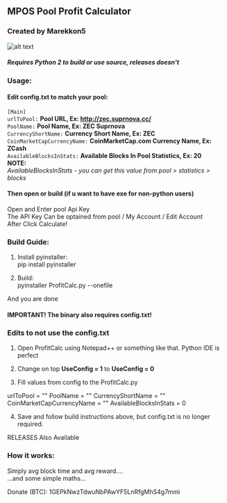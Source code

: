 ## MPOS Pool Profit Calculator

### Created by Marekkon5

![alt text](https://raw.githubusercontent.com/Marekkon5/MPOSProfitCalc/master/Screenshot1.png)

##### Requires Python 2 to build or use source, releases doesn't

### Usage:

#### Edit config.txt to match your pool:

`[Main]`    
`urlToPool:` **Pool URL, Ex: http://zec.suprnova.cc/**    
`PoolName:` **Pool Name, Ex: ZEC Suprnova**    
`CurrencyShortName:` **Currency Short Name, Ex: ZEC**    
`CoinMarketCapCurrencyName:` **CoinMarketCap.com Currency Name, Ex: ZCash**    
`AvailableBlocksInStats:` **Available Blocks In Pool Statistics, Ex: 20**    
__NOTE:__    
_AvailableBlocksInStats - you can get this value from pool > statistics > blocks_    

#### Then open or build (if u want to have exe for non-python users)

Open and Enter pool Api Key  
The API Key Can be optained from pool / My Account / Edit Account  
After Click Calculate!  

### Build Guide:

1. Install pyinstaller:  
	pip install pyinstaller  
	  
2. Build:  
	pyinstaller ProfitCalc.py --onefile  
	  
And you are done  
#### IMPORTANT! The binary also requires config.txt!

### Edits to not use the config.txt

1. Open ProfitCalc using Notepad++ or something like that. Python IDE is perfect

2. Change on top **UseConfig = 1** to **UseConfig = 0**

3. Fill values from config to the ProfitCalc.py

urlToPool = ""
PoolName = ""
CurrencyShortName = ""
CoinMarketCapCurrencyName = ""
AvailableBlocksInStats = 0

4. Save and follow build instructions above, but config.txt is no longer required.

RELEASES Also Available


### How it works:  

Simply avg block time and avg reward....  
...and some simple maths...  



Donate (BTC): 1GEPkNwzTdwuNbPAwYF5LnRfgMhS4g7mmi